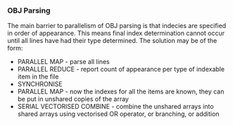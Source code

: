 ### OBJ Parsing ###

The main barrier to parallelism of OBJ parsing is that indecies are specified in order of appearance. This means final
index determination cannot occur until all lines have had their type determined. The solution may be of the form:

 * PARALLEL MAP - parse all lines
 * PARALLEL REDUCE - report count of appearance per type of indexable item in the file
 * SYNCHRONISE
 * PARALLEL MAP - now the indexes for all the items are known, they can be put in unshared copies of the array
 * SERIAL VECTORISED COMBINE - combine the unshared arrays into shared arrays using vectorised OR operator, or
 branching, or addition

